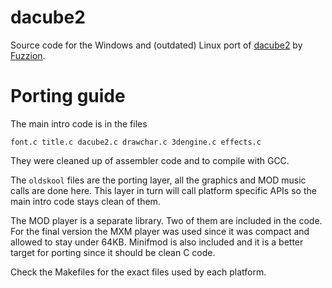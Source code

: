 dacube2
=======

Source code for the Windows and (outdated) Linux port of [dacube2](https://www.pouet.net/prod.php?which=9120) by [Fuzzion](http://fuzzion.org/).


Porting guide
=============

The main intro code is in the files

`font.c title.c dacube2.c drawchar.c 3dengine.c effects.c`

They were cleaned up of assembler code and to compile with GCC.

The `oldskool` files are the porting layer, all the graphics and MOD music calls are done here. This layer in turn will call platform specific APIs so the main intro code stays clean of them.

The MOD player is a separate library. Two of them are included in the code. For the final version the MXM player was used since it was compact and allowed to stay under 64KB. Minifmod is also included and it is a better target for porting since it should be clean C code.

Check the Makefiles for the exact files used by each platform.
